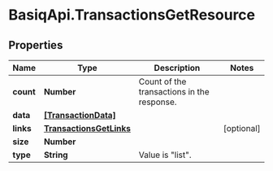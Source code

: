# BasiqApi.TransactionsGetResource

## Properties
Name | Type | Description | Notes
------------ | ------------- | ------------- | -------------
**count** | **Number** | Count of the transactions in the response. | 
**data** | [**[TransactionData]**](TransactionData.md) |  | 
**links** | [**TransactionsGetLinks**](TransactionsGetLinks.md) |  | [optional] 
**size** | **Number** |  | 
**type** | **String** | Value is \"list\". | 


